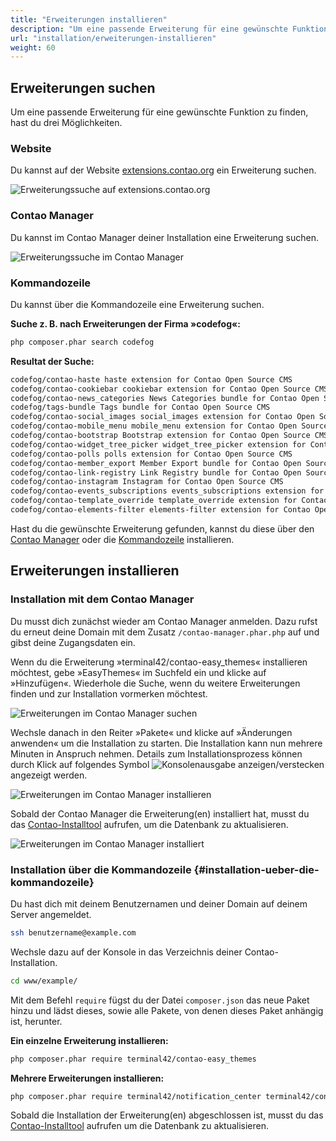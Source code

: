 ```yaml
---
title: "Erweiterungen installieren"
description: "Um eine passende Erweiterung für eine gewünschte Funktion zu finden, hast du drei Möglichkeiten."
url: "installation/erweiterungen-installieren"
weight: 60
---
```



## Erweiterungen suchen

Um eine passende Erweiterung für eine gewünschte Funktion zu finden, hast du drei Möglichkeiten.


### Website

Du kannst auf der Website [extensions.contao.org](https://extensions.contao.org/) ein Erweiterung suchen.  

![Erweiterungssuche auf extensions.contao.org](/de/installation/images/de/erweiterungssuche-extensions-contao-org.png)


### Contao Manager

Du kannst im Contao Manager deiner Installation eine Erweiterung suchen.  

![Erweiterungssuche im Contao Manager](/de/installation/images/de/erweiterungssuche-im-contao-manager.png)


### Kommandozeile

Du kannst über die Kommandozeile eine Erweiterung suchen.  

**Suche z. B. nach Erweiterungen der Firma »codefog«:**

```bash
php composer.phar search codefog
```

**Resultat der Suche:**

```bash
codefog/contao-haste haste extension for Contao Open Source CMS
codefog/contao-cookiebar cookiebar extension for Contao Open Source CMS
codefog/contao-news_categories News Categories bundle for Contao Open Source CMS
codefog/tags-bundle Tags bundle for Contao Open Source CMS
codefog/contao-social_images social_images extension for Contao Open Source CMS
codefog/contao-mobile_menu mobile_menu extension for Contao Open Source CMS
codefog/contao-bootstrap Bootstrap extension for Contao Open Source CMS
codefog/contao-widget_tree_picker widget_tree_picker extension for Contao Open Source CMS
codefog/contao-polls polls extension for Contao Open Source CMS
codefog/contao-member_export Member Export bundle for Contao Open Source CMS
codefog/contao-link-registry Link Registry bundle for Contao Open Source CMS
codefog/contao-instagram Instagram for Contao Open Source CMS
codefog/contao-events_subscriptions events_subscriptions extension for Contao Open Source CMS
codefog/contao-template_override template_override extension for Contao Open Source CMS
codefog/contao-elements-filter elements-filter extension for Contao Open Source CMS
```

Hast du die gewünschte Erweiterung gefunden, kannst du diese über den 
[Contao Manager](#installation-mit-dem-contao-manager) oder die [Kommandozeile](#installation-ueber-die-kommandozeile) 
installieren.


## Erweiterungen installieren

### Installation mit dem Contao Manager 

Du musst dich zunächst wieder am Contao Manager anmelden. Dazu rufst du erneut deine Domain mit dem Zusatz 
`/contao-manager.phar.php` auf und gibst deine Zugangsdaten ein.

Wenn du die Erweiterung »terminal42/contao-easy_themes« installieren möchtest, gebe »EasyThemes« im Suchfeld ein und klicke auf 
»Hinzufügen«. Wiederhole die Suche, wenn du weitere Erweiterungen finden und zur Installation vormerken möchtest.

![Erweiterungen im Contao Manager suchen](/de/installation/images/de/erweiterungen-im-contao-manager-suchen.png)

Wechsle danach in den Reiter »Pakete« und klicke auf »Änderungen anwenden« um die Installation zu starten. Die 
Installation kann nun mehrere Minuten in Anspruch nehmen. Details zum Installationsprozess können durch Klick auf 
folgendes Symbol ![Konsolenausgabe anzeigen/verstecken](/de/icons/konsolenausgabe.png?classes=icon) angezeigt werden.

![Erweiterungen im Contao Manager installieren](/de/installation/images/de/erweiterungen-im-contao-manager-installieren.png)

Sobald der Contao Manager die Erweiterung(en) installiert hat, musst du das [Contao-Installtool](../contao-installtool/) 
aufrufen, um die Datenbank zu aktualisieren.

![Erweiterungen im Contao Manager installiert](/de/installation/images/de/erweiterungen-im-contao-manager-installiert.png)




### Installation über die Kommandozeile {#installation-ueber-die-kommandozeile}

Du hast dich mit deinem Benutzernamen und deiner Domain auf deinem Server angemeldet.

```bash
ssh benutzername@example.com
```

Wechsle dazu auf der Konsole in das Verzeichnis deiner Contao-Installation.

```bash
cd www/example/
```

Mit dem Befehl `require` fügst du der Datei `composer.json` das neue Paket hinzu und lädst dieses, sowie alle Pakete, 
von denen dieses Paket anhängig ist, herunter.

**Ein einzelne Erweiterung installieren:**

```bash
php composer.phar require terminal42/contao-easy_themes
```

**Mehrere Erweiterungen installieren:**

```bash
php composer.phar require terminal42/notification_center terminal42/contao-leads
```

Sobald die Installation der Erweiterung(en) abgeschlossen ist, musst du das [Contao-Installtool](../contao-installtool/) 
aufrufen um die Datenbank zu aktualisieren.
